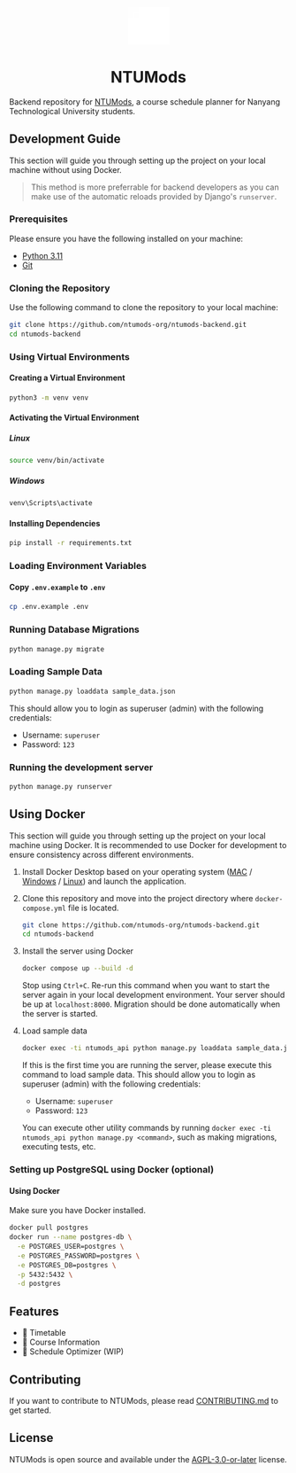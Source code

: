<div align="center">
  <img src="./static/logo.png" alt="NTUMods logo" width="75">
  <h1>NTUMods</h1>
</div>

Backend repository for [NTUMods](https://www.ntumods.org), a course schedule planner for Nanyang Technological University students.

## Development Guide

This section will guide you through setting up the project on your local machine without using Docker.

> This method is more preferrable for backend developers as you can make use of the automatic reloads provided by Django's `runserver`. 

### Prerequisites
Please ensure you have the following installed on your machine:

- [Python 3.11](https://www.python.org/downloads/)
- [Git](https://git-scm.com/downloads)
  
### Cloning the Repository
Use the following command to clone the repository to your local machine:
```bash
git clone https://github.com/ntumods-org/ntumods-backend.git
cd ntumods-backend
```

### Using Virtual Environments
#### Creating a Virtual Environment

```bash
python3 -m venv venv
```

#### Activating the Virtual Environment
##### Linux
```bash
source venv/bin/activate
```
##### Windows
```bash
venv\Scripts\activate
```

#### Installing Dependencies
```bash
pip install -r requirements.txt
```

### Loading Environment Variables
#### Copy `.env.example` to `.env`
```bash
cp .env.example .env
```

### Running Database Migrations
```bash
python manage.py migrate
```

### Loading Sample Data
```bash
python manage.py loaddata sample_data.json
```
This should allow you to login as superuser (admin) with the following credentials:
- Username: `superuser`
- Password: `123`
  
### Running the development server
```bash
python manage.py runserver
```

## Using Docker

This section will guide you through setting up the project on your local machine using Docker. It is recommended to use Docker for development to ensure consistency across different environments.

1. Install Docker Desktop based on your operating system ([MAC](https://docs.docker.com/desktop/install/mac-install/) / [Windows](https://docs.docker.com/desktop/install/windows-install/) / [Linux](https://docs.docker.com/desktop/install/linux-install/)) and launch the application.

2. Clone this repository and move into the project directory where `docker-compose.yml` file is located.

    ```bash
    git clone https://github.com/ntumods-org/ntumods-backend.git
    cd ntumods-backend
    ```

3. Install the server using Docker

    ```bash
    docker compose up --build -d
    ```

    Stop using `Ctrl+C`. Re-run this command when you want to start the server again in your local development environment. Your server should be up at `localhost:8000`. Migration should be done automatically when the server is started.

4. Load sample data

    ```bash
    docker exec -ti ntumods_api python manage.py loaddata sample_data.json
    ```

    If this is the first time you are running the server, please execute this command to load sample data. This should allow you to login as superuser (admin) with the following credentials:
    - Username: `superuser`
    - Password: `123`

    You can execute other utility commands by running `docker exec -ti ntumods_api python manage.py <command>`, such as making migrations, executing tests, etc.

### Setting up PostgreSQL using Docker (optional)
#### Using Docker

Make sure you have Docker installed. 

```bash
docker pull postgres
docker run --name postgres-db \
  -e POSTGRES_USER=postgres \
  -e POSTGRES_PASSWORD=postgres \
  -e POSTGRES_DB=postgres \
  -p 5432:5432 \
  -d postgres
```


## Features
- 📆 Timetable
- 📖 Course Information
- 🚀 Schedule Optimizer (WIP)

## Contributing
If you want to contribute to NTUMods, please read [CONTRIBUTING.md](./docs/CONTRIBUTING.md) to get started.

## License
NTUMods is open source and available under the [AGPL-3.0-or-later](./LICENSE) license.
